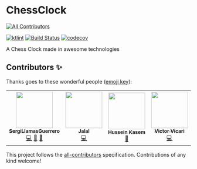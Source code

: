 # ChessClock
[![All Contributors](https://img.shields.io/badge/all_contributors-2-orange.svg?style=flat-square)](#contributors)

[![ktlint](https://img.shields.io/badge/code%20style-%E2%9D%A4-FF4081.svg)](https://ktlint.github.io/)
[![Build Status](https://travis-ci.com/joanb/KotlinChessClock.svg?branch=master)](https://travis-ci.com/joanb/KotlinChessClock)
[![codecov](https://codecov.io/gh/joanb/KotlinChessClock/branch/master/graph/badge.svg)](https://codecov.io/gh/joanb/KotlinChessClock)

A Chess Clock made in awesome technologies

## Contributors ✨

Thanks goes to these wonderful people ([emoji key](https://allcontributors.org/docs/en/emoji-key)):

<!-- ALL-CONTRIBUTORS-LIST:START - Do not remove or modify this section -->
<!-- prettier-ignore-start -->
<!-- markdownlint-disable -->
<table>
  <tr>
    <td align="center"><a href="https://github.com/SergiLlamasGuerrero"><img src="https://avatars3.githubusercontent.com/u/20481281?v=4" width="100px;" alt=""/><br /><sub><b>SergiLlamasGuerrero</b></sub></a><br /><a href="https://github.com/joanb/KotlinChessClock/commits?author=SergiLlamasGuerrero" title="Code">💻</a> <a href="https://github.com/joanb/KotlinChessClock/pulls?q=is%3Apr+reviewed-by%3ASergiLlamasGuerrero" title="Reviewed Pull Requests">👀</a> <a href="#ideas-SergiLlamasGuerrero" title="Ideas, Planning, & Feedback">🤔</a></td>
    <td align="center"><a href="https://github.com/jalalkhademi"><img src="https://avatars3.githubusercontent.com/u/1236342?v=4" width="100px;" alt=""/><br /><sub><b>Jalal</b></sub></a><br /><a href="https://github.com/joanb/KotlinChessClock/commits?author=jalalkhademi" title="Code">💻</a></td>
    <td align="center"><a href="https://github.com/helbaroudy"><img src="https://avatars3.githubusercontent.com/u/810241?v=4" width="100px;" alt=""/><br /><sub><b>Hussein Kasem</b></sub></a><br /><a href="https://github.com/joanb/KotlinChessClock/pulls?q=is%3Apr+reviewed-by%3Ahelbaroudy" title="Reviewed Pull Requests">👀</a></td>
    <td align="center"><a href="https://github.com/victorvicari"><img src="https://avatars3.githubusercontent.com/u/42608330?v=4" width="100px;" alt=""/><br /><sub><b>Victor Vicari</b></sub></a><br /><a href="https://github.com/joanb/KotlinChessClock/commits?author=victorvicari" title="Code">💻</a></td>
  </tr>
</table>

<!-- markdownlint-enable -->
<!-- prettier-ignore-end -->
<!-- ALL-CONTRIBUTORS-LIST:END -->

This project follows the [all-contributors](https://github.com/all-contributors/all-contributors) specification. Contributions of any kind welcome!
